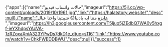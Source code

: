 {"apps":[{"name":"حالات واتساب فيديو","imageurl":"https://5jl.cc/wp-content/uploads/2019/10/1961.jpg","link":"https://halatstory.website/","desc":null},{"name":"عايزة مننا ايه يادنيا😞 شيبتينا واحنا عيال ","imageurl":"https://lh3.googleusercontent.com/T5ljuo5jZEdbQ7WA0v5hxgf-ieYXhdpsYAcVA-1zRZoxaXniA323YPwDs7dkD1e_dtuc=s116","link":"https://www.youtube.com/watch?v=ChkFWEDDBWU","desc":null}],"success":1}	
